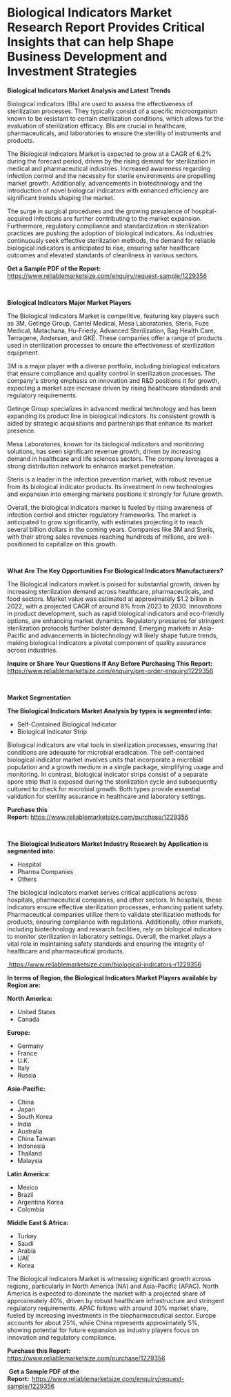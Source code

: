 <p><h1>Biological Indicators Market Research Report Provides Critical Insights that can help Shape Business Development and Investment Strategies</h1></p><p><strong>Biological Indicators Market Analysis and Latest Trends</strong></p>
<p><p>Biological indicators (BIs) are used to assess the effectiveness of sterilization processes. They typically consist of a specific microorganism known to be resistant to certain sterilization conditions, which allows for the evaluation of sterilization efficacy. BIs are crucial in healthcare, pharmaceuticals, and laboratories to ensure the sterility of instruments and products.</p><p>The Biological Indicators Market is expected to grow at a CAGR of 6.2% during the forecast period, driven by the rising demand for sterilization in medical and pharmaceutical industries. Increased awareness regarding infection control and the necessity for sterile environments are propelling market growth. Additionally, advancements in biotechnology and the introduction of novel biological indicators with enhanced efficiency are significant trends shaping the market.</p><p>The surge in surgical procedures and the growing prevalence of hospital-acquired infections are further contributing to the market expansion. Furthermore, regulatory compliance and standardization in sterilization practices are pushing the adoption of biological indicators. As industries continuously seek effective sterilization methods, the demand for reliable biological indicators is anticipated to rise, ensuring safer healthcare outcomes and elevated standards of cleanliness in various sectors.</p></p>
<p><strong>Get a Sample PDF of the Report:&nbsp;</strong> <a href="https://www.reliablemarketsize.com/enquiry/request-sample/1229356?utm_campaign=2946&utm_medium=2&utm_source=Github&utm_content=ia&utm_term=13042025&utm_id=biological-indicators">https://www.reliablemarketsize.com/enquiry/request-sample/1229356</a></p>
<p>&nbsp;</p>
<p><strong>Biological Indicators Major Market Players</strong></p>
<p><p>The Biological Indicators Market is competitive, featuring key players such as 3M, Getinge Group, Cantel Medical, Mesa Laboratories, Steris, Fuze Medical, Matachana, Hu-Friedy, Advanced Sterilization, Bag Health Care, Terragene, Andersen, and GKE. These companies offer a range of products used in sterilization processes to ensure the effectiveness of sterilization equipment.</p><p>3M is a major player with a diverse portfolio, including biological indicators that ensure compliance and quality control in sterilization processes. The company's strong emphasis on innovation and R&D positions it for growth, expecting a market size increase driven by rising healthcare standards and regulatory requirements.</p><p>Getinge Group specializes in advanced medical technology and has been expanding its product line in biological indicators. Its consistent growth is aided by strategic acquisitions and partnerships that enhance its market presence. </p><p>Mesa Laboratories, known for its biological indicators and monitoring solutions, has seen significant revenue growth, driven by increasing demand in healthcare and life sciences sectors. The company leverages a strong distribution network to enhance market penetration.</p><p>Steris is a leader in the infection prevention market, with robust revenue from its biological indicator products. Its investment in new technologies and expansion into emerging markets positions it strongly for future growth.</p><p>Overall, the biological indicators market is fueled by rising awareness of infection control and stricter regulatory frameworks. The market is anticipated to grow significantly, with estimates projecting it to reach several billion dollars in the coming years. Companies like 3M and Steris, with their strong sales revenues reaching hundreds of millions, are well-positioned to capitalize on this growth.</p></p>
<p>&nbsp;</p>
<p><strong>What Are The Key Opportunities For Biological Indicators Manufacturers?</strong></p>
<p><p>The Biological Indicators market is poised for substantial growth, driven by increasing sterilization demand across healthcare, pharmaceuticals, and food sectors. Market value was estimated at approximately $1.2 billion in 2022, with a projected CAGR of around 8% from 2023 to 2030. Innovations in product development, such as rapid biological indicators and eco-friendly options, are enhancing market dynamics. Regulatory pressures for stringent sterilization protocols further bolster demand. Emerging markets in Asia-Pacific and advancements in biotechnology will likely shape future trends, making biological indicators a pivotal component of quality assurance across industries.</p></p>
<p><strong>Inquire or Share Your Questions If Any Before Purchasing This Report:</strong> <a href="https://www.reliablemarketsize.com/enquiry/pre-order-enquiry/1229356?utm_campaign=2946&utm_medium=2&utm_source=Github&utm_content=ia&utm_term=13042025&utm_id=biological-indicators">https://www.reliablemarketsize.com/enquiry/pre-order-enquiry/1229356</a></p>
<p>&nbsp;</p>
<p><strong>Market Segmentation</strong></p>
<p><strong>The Biological Indicators Market Analysis by types is segmented into:</strong></p>
<p><ul><li>Self-Contained Biological Indicator</li><li>Biological Indicator Strip</li></ul></p>
<p><p>Biological indicators are vital tools in sterilization processes, ensuring that conditions are adequate for microbial eradication. The self-contained biological indicator market involves units that incorporate a microbial population and a growth medium in a single package, simplifying usage and monitoring. In contrast, biological indicator strips consist of a separate spore strip that is exposed during the sterilization cycle and subsequently cultured to check for microbial growth. Both types provide essential validation for sterility assurance in healthcare and laboratory settings.</p></p>
<p><strong>Purchase this Report:&nbsp;</strong><a href="https://www.reliablemarketsize.com/purchase/1229356?utm_campaign=2946&utm_medium=2&utm_source=Github&utm_content=ia&utm_term=13042025&utm_id=biological-indicators">https://www.reliablemarketsize.com/purchase/1229356</a></p>
<p>&nbsp;</p>
<p><strong>The Biological Indicators Market Industry Research by Application is segmented into:</strong></p>
<p><ul><li>Hospital</li><li>Pharma Companies</li><li>Others</li></ul></p>
<p><p>The biological indicators market serves critical applications across hospitals, pharmaceutical companies, and other sectors. In hospitals, these indicators ensure effective sterilization processes, enhancing patient safety. Pharmaceutical companies utilize them to validate sterilization methods for products, ensuring compliance with regulations. Additionally, other markets, including biotechnology and research facilities, rely on biological indicators to monitor sterilization in laboratory settings. Overall, the market plays a vital role in maintaining safety standards and ensuring the integrity of healthcare and pharmaceutical products.</p></p>
<p><a href="https://www.reliablemarketsize.com/biological-indicators-r1229356?utm_campaign=2946&utm_medium=2&utm_source=Github&utm_content=ia&utm_term=13042025&utm_id=biological-indicators">&nbsp;https://www.reliablemarketsize.com/biological-indicators-r1229356</a></p>
<p><strong>In terms of Region, the Biological Indicators Market Players available by Region are:</strong></p>
<p>
    <p> <strong> North America: </strong>
        <ul>
            <li>United States</li>
            <li>Canada</li>
        </ul>
        </p> 
    <p> <strong> Europe: </strong>
        <ul>
            <li>Germany</li>
            <li>France</li>
            <li>U.K.</li>
            <li>Italy</li>
            <li>Russia</li>
        </ul>
        </p> 
    <p> <strong> Asia-Pacific: </strong>
        <ul>
            <li>China</li>
            <li>Japan</li>
            <li>South Korea</li>
            <li>India</li>
            <li>Australia</li>
            <li>China Taiwan</li>
            <li>Indonesia</li>
            <li>Thailand</li>
            <li>Malaysia</li>
        </ul>
        </p> 
    <p> <strong> Latin America: </strong>
        <ul>
            <li>Mexico</li>
            <li>Brazil</li>
            <li>Argentina Korea</li>
            <li>Colombia</li>
        </ul>
        </p> 
    <p> <strong> Middle East & Africa: </strong>
        <ul>
            <li>Turkey</li>
            <li>Saudi</li>
            <li>Arabia</li>
            <li>UAE</li>
            <li>Korea</li>
        </ul>
    </p>
    </p>
<p><p>The Biological Indicators Market is witnessing significant growth across regions, particularly in North America (NA) and Asia-Pacific (APAC). North America is expected to dominate the market with a projected share of approximately 40%, driven by robust healthcare infrastructure and stringent regulatory requirements. APAC follows with around 30% market share, fueled by increasing investments in the biopharmaceutical sector. Europe accounts for about 25%, while China represents approximately 5%, showing potential for future expansion as industry players focus on innovation and regulatory compliance.</p></p>
<p><strong>Purchase this Report: </strong><a href="https://www.reliablemarketsize.com/purchase/1229356?utm_campaign=2946&utm_medium=2&utm_source=Github&utm_content=ia&utm_term=13042025&utm_id=biological-indicators">https://www.reliablemarketsize.com/purchase/1229356</a></p>
<p>&nbsp;<strong>Get a Sample PDF of the Report:&nbsp;&nbsp;</strong><a href="https://www.reliablemarketsize.com/enquiry/request-sample/1229356?utm_campaign=2946&utm_medium=2&utm_source=Github&utm_content=ia&utm_term=13042025&utm_id=biological-indicators">https://www.reliablemarketsize.com/enquiry/request-sample/1229356</a></p>
<p><strong></strong></p>
<p><p></p><p></p><p></p></p>